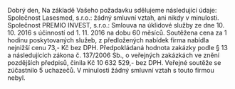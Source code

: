 Dobrý den,
Na základě Vašeho požadavku sdělujeme následující údaje:
Společnost Lasesmed, s.r.o.: žádný smluvní vztah, ani nikdy v minulosti.
Společnost PREMIO INVEST, s.r.o.:  Smlouva na úklidové služby ze dne 10. 10. 2016 s účinností od 1. 11. 2016 na dobu 60 měsíců. Soutěžena cena za 1 hodinu poskytovaných služeb, z předložených nabídek firma nabídla nejnižší cenu 73,- Kč bez DPH.  Předpokládaná hodnota zakázky podle § 13 a následujících zákona č. 137/2006 Sb., o veřejných zakázkách ve znění pozdějších předpisů, činila Kč 10 632 529,- bez DPH. Veřejné soutěže se zúčastnilo 5 uchazečů. V minulosti žádný smluvní vztah s touto firmou nebyl.
